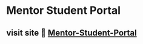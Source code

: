 # Mentor Student Portal

## visit site 🚀 [Mentor-Student-Portal](https://mentor-student-portal.netlify.app/)
